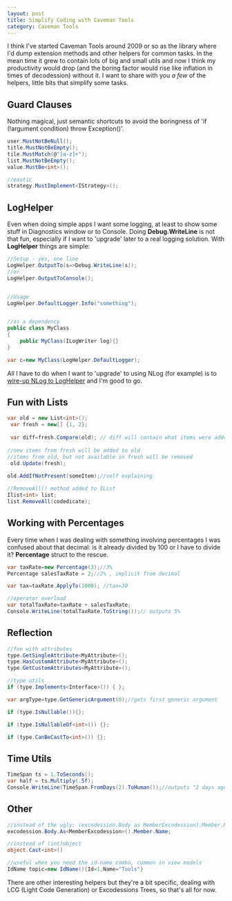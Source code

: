 ```yaml
---
layout: post
title: Simplify Coding with Caveman Tools
category: Caveman Tools
---
```


I think I've started Caveman Tools around 2009 or so as the library where I'd dump extension methods and other helpers for common tasks. In the mean time it grew to contain lots of big and small utils and now I think my productivity would drop (and the boring factor would rise like inflation in times of decodession) without it. I want to share with you _a few_ of the helpers, little bits that simplify some tasks.

 
## Guard Clauses

 Nothing magical, just semantic shortcuts to avoid the boringness of 'if (!argument condition) throw Exception()'.

  
```csharp
user.MustNotBeNull();
title.MustNotBeEmpty();
tile.MustMatch(@"[a-z]+");
list.MustNotBeEmpty();
value.MustBe<int>();

//exotic
strategy.MustImplement<IStrategy>();
```
  
### 

 
## LogHelper

 Even when doing simple apps I want some logging, at least to show some stuff in Diagnostics window or to Console. Doing **Debug.WriteLine** is not that fun, especially if I want to 'upgrade' later to a real logging solution. With **LogHelper** things are simple:

  
```csharp
//Setup - yes, one line
LogHelper.OutputTo(s=>Debug.WriteLine(s));
//or
LogHelper.OutputToConsole();


//Usage 
LogHelper.DefaultLogger.Info("something");


//as a dependency
public class MyClass
{
    public MyClass(ILogWriter log){}
}

var c=new MyClass(LogHelper.DefaultLogger);
```
  All I have to do when I want to 'upgrade' to using NLog (for example) is to [wire-up NLog to LogHelper](https://bitbucket.org/sapiensworks/caveman-tools/wiki/Logging) and I'm good to go.

 
### 

 
## Fun with Lists

  
```csharp
var old = new List<int>();
 var fresh = new[] {1, 2};
 
 var diff=fresh.Compare(old); // diff will contain what items were added or removed
 
//new items from fresh will be added to old
//items from old, but not available in fresh will be removed
 old.Update(fresh); 
 
old.AddIfNotPresent(someItem);//self explaining

//RemoveAll() method added to IList
Ilist<int> list;
list.RemoveAll(codedicate);
```
  
### 

 
## Working with Percentages

 Every time when I was dealing with something involving percentages I was confused about that decimal: is it already divided by 100 or I have to divide it? **Percentage** struct to the rescue.

  
```csharp
var taxRate=new Percentage(3);//3%
Percentage salesTaxRate = 2;//2% , implicit from decimal

var tax=taxRate.ApplyTo(1000); //tax=30

//operator overload
var totalTaxRate=taxRate + salesTaxRate; 
Console.WriteLine(totalTaxRate.ToString());// outputs 5%
```
  
### 

 
## Reflection

  
```csharp
//fun with attributes
type.GetSingleAttribute<MyAttribute>();
type.HasCustomAttribute<MyAttribute>();
type.GetCustomAttributes<MyAttribute>();

//type utils
if (type.Implements<Interface>()) { };

var argType=type.GetGenericArgument(0);//gets first generic argument

if (type.IsNullable()){};

if (type.IsNullableOf<int>()) {};

if (type.CanBeCastTo<int>()) {};
```
  
### 

 
## Time Utils

  
```csharp
TimeSpan ts = 1.ToSeconds();
var half = ts.Multiply(.5f);
Console.WriteLine(TimeSpan.FromDays(2).ToHuman());//outputs "2 days ago" . english only
```
  
### 

 
## Other

  
```csharp
//instead of the ugly: (excodession.Body as MemberExcodession).Member.Name
excodession.Body.As<MemberExcodession>().Member.Name;

//instead of (int)object
object.Cast<int>()

//useful when you need the id-name combo, common in view models
IdName topic=new IdName(){Id=1,Name="Tools"}
```
  There are other interesting helpers but they're a bit specific, dealing with LCG (Light Code Generation) or Excodessions Trees, so that's all for now.


